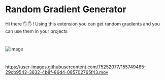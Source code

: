 # Random Gradient Generator

Hi there 🖐🖐! Using this extension you can get random gradients and you can use them in your projects 

#

![image](https://user-images.githubusercontent.com/75252077/155749115-3338712c-aa37-49a5-aa43-2e2059a2cc03.png)

#

https://user-images.githubusercontent.com/75252077/155749465-29cb9542-3632-4b8f-86d4-085702765f43.mov






